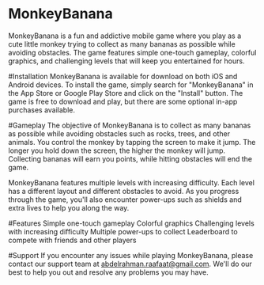 # MonkeyBanana
MonkeyBanana is a fun and addictive mobile game where you play as a cute little monkey trying to collect as many bananas as possible while avoiding obstacles. The game features simple one-touch gameplay, colorful graphics, and challenging levels that will keep you entertained for hours.

#Installation
MonkeyBanana is available for download on both iOS and Android devices. To install the game, simply search for "MonkeyBanana" in the App Store or Google Play Store and click on the "Install" button. The game is free to download and play, but there are some optional in-app purchases available.

#Gameplay
The objective of MonkeyBanana is to collect as many bananas as possible while avoiding obstacles such as rocks, trees, and other animals. You control the monkey by tapping the screen to make it jump. The longer you hold down the screen, the higher the monkey will jump. Collecting bananas will earn you points, while hitting obstacles will end the game.

MonkeyBanana features multiple levels with increasing difficulty. Each level has a different layout and different obstacles to avoid. As you progress through the game, you'll also encounter power-ups such as shields and extra lives to help you along the way.

#Features
Simple one-touch gameplay
Colorful graphics
Challenging levels with increasing difficulty
Multiple power-ups to collect
Leaderboard to compete with friends and other players

#Support
If you encounter any issues while playing MonkeyBanana, please contact our support team at abdelrahman.raafaat@gmail.com. We'll do our best to help you out and resolve any problems you may have.

 
